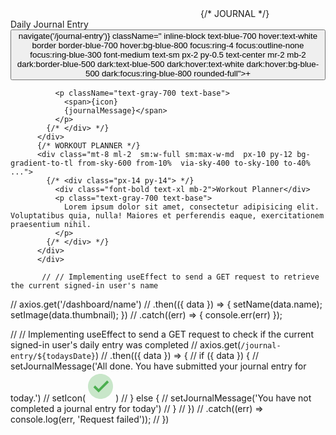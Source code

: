 <div className='flex justify-center'>
<svg className="flex-shrink-0"></svg>
          {/* JOURNAL */}
          <div className="max-w-sm rounded overflow-hidden shadow-lg rounded-lg ">
            <div className="px-10 py-7 space-x-3">
              <div className="font-bold text-xl mb-2 inline-block">Daily Journal Entry</div>
              <button type="button" onClick={() => navigate('/journal-entry')} className=" inline-block text-blue-700 hover:text-white border border-blue-700 hover:bg-blue-800 focus:ring-4 focus:outline-none focus:ring-blue-300 font-medium text-sm px-2 py-0.5 text-center mr-2 mb-2 dark:border-blue-500 dark:text-blue-500 dark:hover:text-white dark:hover:bg-blue-500 dark:focus:ring-blue-800 rounded-full">+</button>

              <p className="text-gray-700 text-base">
                <span>{icon}
                {journalMessage}</span>
              </p>
            {/* </div> */}
          </div>
          {/* WORKOUT PLANNER */}
          <div class="mt-8 ml-2  sm:w-full sm:max-w-md  px-10 py-12 bg-gradient-to-tl from-sky-600 from-10%  via-sky-400 to-sky-100 to-40% ...">
            {/* <div class="px-14 py-14"> */}
              <div class="font-bold text-xl mb-2">Workout Planner</div>
              <p class="text-gray-700 text-base">
                Lorem ipsum dolor sit amet, consectetur adipisicing elit. Voluptatibus quia, nulla! Maiores et perferendis eaque, exercitationem praesentium nihil.
              </p>
            {/* </div> */}
          </div>
          </div>

           // // Implementing useEffect to send a GET request to retrieve the current signed-in user's name
  // axios.get('/dashboard/name')
  //   .then(({ data }) => { setName(data.name); setImage(data.thumbnail); })
  //   .catch((err) => { console.err(err) });

  //   // Implementing useEffect to send a GET request to check if the current signed-in user's daily entry was completed
  // axios.get(`/journal-entry/${todaysDate}`)
  //   .then(({ data }) => {
  //       if ({ data }) {
  //         setJournalMessage('All done. You have submitted your journal entry for today.')
  //         setIcon(<svg xmlns="http://www.w3.org/2000/svg" width="48" height="48">
  //         <path fill="#c8e6c9" d="M44 24c0 11.045-8.955 20-20 20S4 35.045 4 24 12.955 4 24 4s20 8.955 20 20z"/>
  //         <path fill="#4caf50" d="m34.586 14.586-13.57 13.586-5.602-5.586-2.828 2.828 8.434 8.414 16.395-16.414-2.829-2.828z"/>
  //         </svg>)
  //       } else {
  //         setJournalMessage('You have not completed a journal entry for today')
  //       }
  // })
  //   .catch((err) => console.log(err, 'Request failed'));
  // })